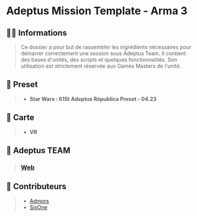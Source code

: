 # Adeptus Mission Template - Arma 3

## 🧑‍💻 Informations
> Ce dossier a pour but de rassembler les ingrédients nécessaires pour démarrer correctement une session sous Adeptus Team. Il contient des bases d'unités, des scripts et quelques fonctionnalités. Son utilisation est strictement réservée aux Games Masters de l'unité.

## 🎫 Preset
> - **Star Wars : 61St Adeptus Républica Preset - 04.23**

## 🧩 Carte
> - **VR**

## 🏢 Adeptus TEAM
> ### [Web](https://www.adeptusrepublica.fr)

## 🤝 Contributeurs
> + [Admors](https://steamcommunity.com/profiles/76561198134513977)
> + [SixOne](https://steamcommunity.com/profiles/76561198063259158)